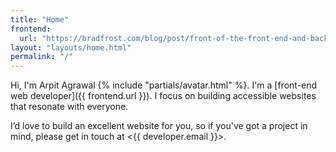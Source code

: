 ```yaml
---
title: "Home"
frontend:
  url: "https://bradfrost.com/blog/post/front-of-the-front-end-and-back-of-the-front-end-web-development/#:~:text=A%20front%2Dof%2Dthe%2Dfront%2Dend%20developer%20is%20a%20web%20developer%20who%20specializes%20in%20writing%20HTML%2C%20CSS%2C%20and%20presentational%20JavaScript%20code."
layout: "layouts/home.html"
permalink: "/"
---
```


Hi, I'm Arpit Agrawal {% include "partials/avatar.html" %}<span class="vh">.</span> I'm a&nbsp;[front-end web developer]({{ frontend.url }}). I&nbsp;focus on building accessible websites that resonate with&nbsp;everyone.

I’d love to build an excellent website for you, so if you've got a project in mind, please get in touch at <{{ developer.email }}>.
